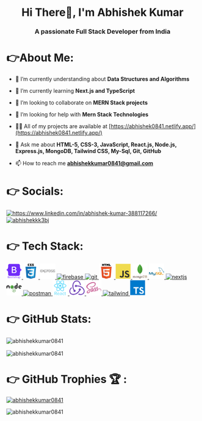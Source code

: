 <h1 align="center">Hi There👋, I'm Abhishek Kumar</h1>
<h3 align="center">A passionate Full Stack Developer from India</h3>

# 👉About Me:
- 🔭 I’m currently understanding about **Data Structures and Algorithms**

- 🌱 I’m currently learning **Next.js and TypeScript**

- 👯 I’m looking to collaborate on **MERN Stack projects**

- 🤝 I’m looking for help with **Mern Stack Technologies**

- 👨‍💻 All of my projects are available at [https://abhishek0841.netlify.app/](https://abhishek0841.netlify.app/)

- 💬 Ask me about **HTML-5, CSS-3, JavaScript, React.js, Node.js, Express.js, MongoDB, Tailwind CSS, My-Sql, Git, GitHub**

- 📫 How to reach me **abhishekkumar0841@gmail.com**

# 👉 Socials:
<p align="left">
<a href="https://linkedin.com/in/https://www.linkedin.com/in/abhishek-kumar-388117266/" target="blank"><img align="center" src="https://raw.githubusercontent.com/rahuldkjain/github-profile-readme-generator/master/src/images/icons/Social/linked-in-alt.svg" alt="https://www.linkedin.com/in/abhishek-kumar-388117266/" height="20" width="100" /></a>
<a href="https://auth.geeksforgeeks.org/user/abhishekkk3bj" target="blank"><img align="center" src="https://raw.githubusercontent.com/rahuldkjain/github-profile-readme-generator/master/src/images/icons/Social/geeks-for-geeks.svg" alt="abhishekkk3bj" height="20" width="100" /></a>
</p>

# 👉 Tech Stack:
<p align="left"> <a href="https://getbootstrap.com" target="_blank" rel="noreferrer"> <img src="https://raw.githubusercontent.com/devicons/devicon/master/icons/bootstrap/bootstrap-plain-wordmark.svg" alt="bootstrap" width="40" height="40"/> </a> <a href="https://www.w3schools.com/css/" target="_blank" rel="noreferrer"> <img src="https://raw.githubusercontent.com/devicons/devicon/master/icons/css3/css3-original-wordmark.svg" alt="css3" width="40" height="40"/> </a> <a href="https://expressjs.com" target="_blank" rel="noreferrer"> <img src="https://raw.githubusercontent.com/devicons/devicon/master/icons/express/express-original-wordmark.svg" alt="express" width="40" height="40"/> </a> <a href="https://firebase.google.com/" target="_blank" rel="noreferrer"> <img src="https://www.vectorlogo.zone/logos/firebase/firebase-icon.svg" alt="firebase" width="40" height="40"/> </a> <a href="https://git-scm.com/" target="_blank" rel="noreferrer"> <img src="https://www.vectorlogo.zone/logos/git-scm/git-scm-icon.svg" alt="git" width="40" height="40"/> </a> <a href="https://www.w3.org/html/" target="_blank" rel="noreferrer"> <img src="https://raw.githubusercontent.com/devicons/devicon/master/icons/html5/html5-original-wordmark.svg" alt="html5" width="40" height="40"/> </a> <a href="https://developer.mozilla.org/en-US/docs/Web/JavaScript" target="_blank" rel="noreferrer"> <img src="https://raw.githubusercontent.com/devicons/devicon/master/icons/javascript/javascript-original.svg" alt="javascript" width="40" height="40"/> </a> <a href="https://www.mongodb.com/" target="_blank" rel="noreferrer"> <img src="https://raw.githubusercontent.com/devicons/devicon/master/icons/mongodb/mongodb-original-wordmark.svg" alt="mongodb" width="40" height="40"/> </a> <a href="https://www.mysql.com/" target="_blank" rel="noreferrer"> <img src="https://raw.githubusercontent.com/devicons/devicon/master/icons/mysql/mysql-original-wordmark.svg" alt="mysql" width="40" height="40"/> </a> <a href="https://nextjs.org/" target="_blank" rel="noreferrer"> <img src="https://cdn.worldvectorlogo.com/logos/nextjs-2.svg" alt="nextjs" width="40" height="40"/> </a> <a href="https://nodejs.org" target="_blank" rel="noreferrer"> <img src="https://raw.githubusercontent.com/devicons/devicon/master/icons/nodejs/nodejs-original-wordmark.svg" alt="nodejs" width="40" height="40"/> </a> <a href="https://postman.com" target="_blank" rel="noreferrer"> <img src="https://www.vectorlogo.zone/logos/getpostman/getpostman-icon.svg" alt="postman" width="40" height="40"/> </a> <a href="https://reactjs.org/" target="_blank" rel="noreferrer"> <img src="https://raw.githubusercontent.com/devicons/devicon/master/icons/react/react-original-wordmark.svg" alt="react" width="40" height="40"/> </a> <a href="https://redux.js.org" target="_blank" rel="noreferrer"> <img src="https://raw.githubusercontent.com/devicons/devicon/master/icons/redux/redux-original.svg" alt="redux" width="40" height="40"/> </a> <a href="https://sass-lang.com" target="_blank" rel="noreferrer"> <img src="https://raw.githubusercontent.com/devicons/devicon/master/icons/sass/sass-original.svg" alt="sass" width="40" height="40"/> </a> <a href="https://tailwindcss.com/" target="_blank" rel="noreferrer"> <img src="https://www.vectorlogo.zone/logos/tailwindcss/tailwindcss-icon.svg" alt="tailwind" width="40" height="40"/> </a> <a href="https://www.typescriptlang.org/" target="_blank" rel="noreferrer"> <img src="https://raw.githubusercontent.com/devicons/devicon/master/icons/typescript/typescript-original.svg" alt="typescript" width="40" height="40"/> </a> </p>

# 👉 GitHub Stats:
<p><img align="center" src="https://github-readme-stats.vercel.app/api/top-langs?username=abhishekkumar0841&show_icons=true&locale=en&layout=compact" alt="abhishekkumar0841" /></p>

<p><img align="center" src="https://github-readme-streak-stats.herokuapp.com/?user=abhishekkumar0841&" alt="abhishekkumar0841" /></p>

# 👉 GitHub Trophies 🏆 : 
<p align="left"> <a href="https://github.com/ryo-ma/github-profile-trophy"><img src="https://github-profile-trophy.vercel.app/?username=abhishekkumar0841" alt="abhishekkumar0841" /></a> </p>

<p align="left"> <img src="https://komarev.com/ghpvc/?username=abhishekkumar0841&label=Profile%20views&color=0e75b6&style=flat" alt="abhishekkumar0841" /> </p>
